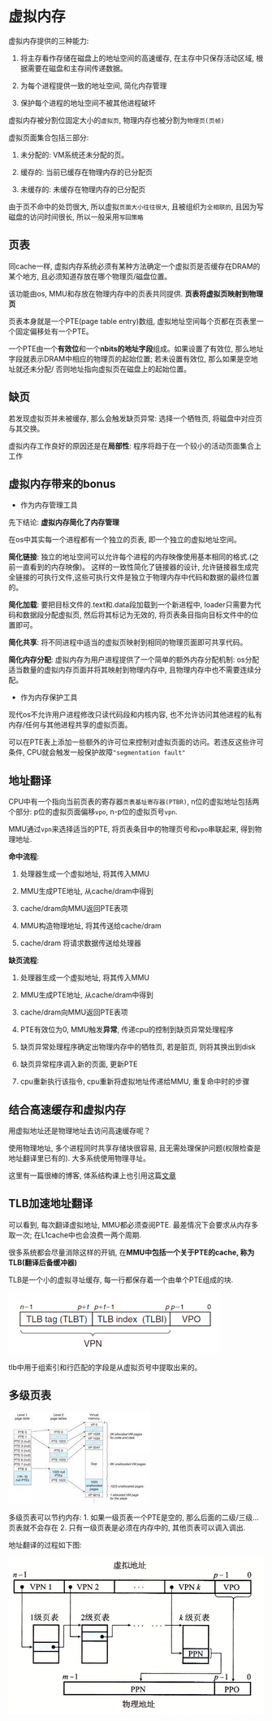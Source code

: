 # 虚拟内存

虚拟内存提供的三种能力:

1. 将主存看作存储在磁盘上的地址空间的高速缓存, 在主存中只保存活动区域, 根据需要在磁盘和主存间传递数据。

2. 为每个进程提供一致的地址空间, 简化内存管理

3. 保护每个进程的地址空间不被其他进程破坏

虚拟内存被分割位固定大小的`虚拟页`, 物理内存也被分割为`物理页(页帧)`

虚拟页面集合包括三部分: 

1. 未分配的: VM系统还未分配的页。

2. 缓存的: 当前已缓存在物理内存的已分配页

3. 未缓存的: 未缓存在物理内存的已分配页

由于页不命中的处罚很大, 所以虚拟`页面大小往往很大`, 且被组织为`全相联的`, 且因为写磁盘的访问时间很长, 所以一般采用`写回策略`

## 页表

同cache一样, 虚拟内存系统必须有某种方法确定一个虚拟页是否缓存在DRAM的某个地方, 且必须知道存放在哪个物理页/磁盘位置。

该功能由os, MMU和存放在物理内存中的页表共同提供. **页表将虚拟页映射到物理页**

页表本身就是一个PTE(page table entry)数组, 虚拟地址空间每个页都在页表里一个固定偏移处有一个PTE。

一个PTE由一个**有效位**和一个**nbits的地址字段**组成。如果设置了有效位, 那么地址字段就表示DRAM中相应的物理页的起始位置; 若未设置有效位, 那么如果是空地址就还未分配/ 否则地址指向虚拟页在磁盘上的起始位置。

## 缺页

若发现虚拟页并未被缓存, 那么会触发缺页异常: 选择一个牺牲页, 将磁盘中对应页与其交换。

虚拟内存工作良好的原因还是在**局部性**: 程序将趋于在一个较小的活动页面集合上工作

## 虚拟内存带来的bonus

* 作为内存管理工具

先下结论: **虚拟内存简化了内存管理**

在os中其实每一个进程都有一个独立的页表, 即一个独立的虚拟地址空间。

**简化链接**: 独立的地址空间可以允许每个进程的内存映像使用基本相同的格式.(之前一直看到的内存映像)。 这样的一致性简化了链接器的设计, 允许链接器生成完全链接的可执行文件,这些可执行文件是独立于物理内存中代码和数据的最终位置的。

**简化加载**: 要把目标文件的.text和.data段加载到一个新进程中, loader只需要为代码和数据段分配虚拟页, 然后将其标记为无效的, 将页表条目指向目标文件中的位置即可。

**简化共享**: 将不同进程中适当的虚拟页映射到相同的物理页面即可共享代码。

**简化内存分配**: 虚拟内存为用户进程提供了一个简单的额外内存分配机制: os分配适当数量的虚拟内存页面并将其映射到物理内存中, 且物理内存中也不需要连续分配。

* 作为内存保护工具

现代os不允许用户进程修改只读代码段和内核内容, 也不允许访问其他进程的私有内存/任何与其他进程共享的虚拟页面。

可以在PTE表上添加一些额外的许可位来控制对虚拟页面的访问。若违反这些许可条件, CPU就会触发一般保护故障`"segmentation fault"`

## 地址翻译

CPU中有一个指向当前页表的寄存器`页表基址寄存器(PTBR)`, n位的虚拟地址包括两个部分: p位的虚拟页面偏移`vpo`, n-p位的虚拟页号`vpn`. 

MMU通过`vpn`来选择适当的PTE, 将页表条目中的物理页号和`vpo`串联起来, 得到物理地址.

**命中流程**:

1. 处理器生成一个虚拟地址, 将其传入MMU

2. MMU生成PTE地址, 从cache/dram中得到

3. cache/dram向MMU返回PTE表项

4. MMU构造物理地址, 将其传送给cache/dram

5. cache/dram 将请求数据传送给处理器

**缺页流程**:

1. 处理器生成一个虚拟地址, 将其传入MMU

2. MMU生成PTE地址, 从cache/dram中得到

3. cache/dram向MMU返回PTE表项

4. PTE有效位为0, MMU触发**异常**, 传递cpu的控制到缺页异常处理程序

5. 缺页异常处理程序确定出物理内存中的牺牲页, 若是脏页, 则将其换出到disk

6. 缺页异常程序调入新的页面, 更新PTE

7. cpu重新执行该指令, cpu重新将虚拟地址传递给MMU, 重复命中时的步骤

## 结合高速缓存和虚拟内存

用虚拟地址还是物理地址去访问高速缓存呢？

使用物理地址, 多个进程同时共享存储块很容易, 且无需处理保护问题(权限检查是地址翻译里已有的). 大多系统使用物理寻址。

这里有一篇很棒的博客, 体系结构课上也引用这篇[文章](https://zhuanlan.zhihu.com/p/107096130)

## TLB加速地址翻译

可以看到, 每次翻译虚拟地址, MMU都必须查阅PTE. 最差情况下会要求从内存多取一次; 在L1cache中也会浪费一两个周期. 

很多系统都会尽量消除这样的开销, 在**MMU中包括一个关于PTE的cache, 称为TLB(翻译后备缓冲器)**

TLB是一个小的虚拟寻址缓存, 每一行都保存着一个由单个PTE组成的块. 

![tlb](../../images/tlb.png)

tlb中用于组索引和行匹配的字段是从虚拟页号中提取出来的。

## 多级页表

![mult](../../images/mult.png)

多级页表可以节约内存: 1. 如果一级页表一个PTE是空的, 那么后面的二级/三级...页表就不会存在 2. 只有一级页表是必须在内存中的, 其他页表可以调入调出. 

地址翻译的过程如下图:

![addt](../../images/addt.png)
